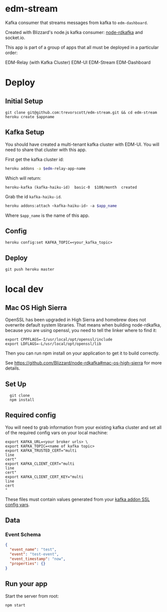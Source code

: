 # edm-stream

Kafka consumer that streams messages from kafka to `edm-dashboard`.

Created with Blizzard's node.js kafka consumer: [node-rdkafka](https://github.com/Blizzard/node-rdkafka) and socket.io.

This app is part of a group of apps that all must be deployed in a particular order:

EDM-Relay (with Kafka Cluster)
EDM-UI
EDM-Stream
EDM-Dashboard

# Deploy

## Initial Setup

```
git clone git@github.com:trevorscott/edm-stream.git && cd edm-stream
heroku create $appname
```

## Kafka Setup

You should have created a multi-tenant kafka cluster with EDM-UI. You will need to share that cluster with this app. 

First get the kafka cluster id:

```bash
heroku addons -a $edm-relay-app-name
```
Which will return:

```
heroku-kafka (kafka-haiku-id)  basic-0  $100/month  created
```

Grab the id `kafka-haiku-id`.

```bash
heroku addons:attach <kafka-haiku-id> -a $app_name
```

Where `$app_name` is the name of this app.

## Config
```
heroku config:set KAFKA_TOPIC=<your_kafka_topic>
```

## Deploy

```
git push heroku master
```

# local dev

## Mac OS High Sierra

OpenSSL has been upgraded in High Sierra and homebrew does not overwrite default system libraries. That means when building node-rdkafka, because you are using openssl, you need to tell the linker where to find it:

```
export CPPFLAGS=-I/usr/local/opt/openssl/include
export LDFLAGS=-L/usr/local/opt/openssl/lib
```

Then you can run npm install on your application to get it to build correctly.

See https://github.com/Blizzard/node-rdkafka#mac-os-high-sierra for more details.

## Set Up
```
  git clone 
  npm install
```

## Required config

You will need to grab information from your existing kafka cluster and set all of the required config vars on your local machine:

```
export KAFKA_URL=<your broker urls> \
export KAFKA_TOPIC=<name of kafka topic>
export KAFKA_TRUSTED_CERT="multi
line 
cert"
export KAFKA_CLIENT_CERT="multi
line
cert"
export KAFKA_CLIENT_CERT_KEY="multi
line
cert
"
```

These files must contain values generated from your [kafka addon SSL config vars](https://devcenter.heroku.com/articles/kafka-on-heroku#connecting-to-a-kafka-cluster).

## Data

### Event Schema

```json
{
  "event_name": "test",
  "event": "test-event",
  "event_timestamp": "now",
  "properties": {}
}
```

## Run your app

Start the server from root:

```
npm start
```

